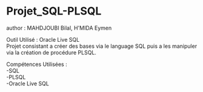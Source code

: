 # Projet_SQL-PLSQL

author : MAHDJOUBI Bilal, H'MIDA Eymen <br/>

Outil Utilisé : Oracle Live SQL <br/>
Projet consistant a créer des bases via le language SQL puis a les manipuler via la création de procédure PLSQL. <br/>

Compétences Utilisées : <br/>
-SQL<br/>
-PLSQL<br/>
-Oracle Live SQL<br/>


